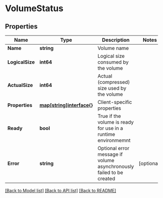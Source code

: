 # VolumeStatus

## Properties

Name | Type | Description | Notes
------------ | ------------- | ------------- | -------------
**Name** | **string** | Volume name | 
**LogicalSize** | **int64** | Logical size consumed by the volume | 
**ActualSize** | **int64** | Actual (compressed) size used by the volume | 
**Properties** | [**map[string]interface{}**](.md) | Client-specific properties | 
**Ready** | **bool** | True if the volume is ready for use in a runtime environmemnt | 
**Error** | **string** | Optional error message if volume asynchronously failed to be created | [optional] 

[[Back to Model list]](../README.md#documentation-for-models) [[Back to API list]](../README.md#documentation-for-api-endpoints) [[Back to README]](../README.md)


